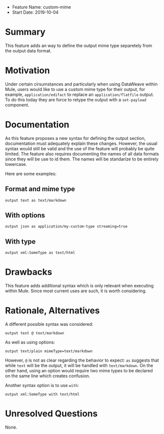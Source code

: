 * Feature Name: custom-mime
* Start Date: 2019-10-04

# Summary
[summary]: #summary

This feature adds an way to define the output mime type separetely from the output data format.

# Motivation
[motiviation]: #motiviation

Under certain cirsumstances and particularly when using DataWeave within Mule, users would like to use a custom mime type for their output, for example, `application/edifact` to replace an `application/flatfile` output. To do this today they are force to retype the output with a `set-payload` component.

# Documentation
[documentation]: #documentation

As this feature proposes a new syntax for defining the output section, documentation must adequately explain these changes. However, the usual syntax would still be valid and the use of the feature will probably be quite limited. The feature also requires documenting the names of all data formats since they will be use to id them. The names will be standarize to be entirely lowercase.

Here are some examples:

## Format and mime type

```dwl
output text as text/markdown
```

## With options

```dwl
output json as application/my-custom-type streaming=true 
```

## With type

```dwl
output xml:SomeType as text/html
```

# Drawbacks
[drawbacks]: #drawbacks

This feature adds additional syntax which is only relevant when executing within Mule. Since most current uses are such, it is worth considering.

# Rationale, Alternatives
[rationale]: #rationale

A different possible syntax was considered:

```dwl
output text @ text/markdown
```

As well as using options:

```dwl
output text/plain mimeType=text/markdown
```

However, `@` is not as clear regarding the behavior to expect: `as` suggests that while `text` will be the output, it will be handled with `text/markdown`. On the other hand, using an option would require two mime types to be declared on the same line which creates confusion.

Another syntax option is to use `with`:

```dwl
output xml:SomeType with text/html
```

# Unresolved Questions
[unresolved-questions]: #unresolved-questions

None.
